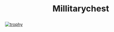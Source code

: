 # <p align=center>Millitarychest </p>

[![trophy](https://github-profile-trophy.vercel.app/?username=Millitarychest)](https://github.com/ryo-ma/github-profile-trophy)



